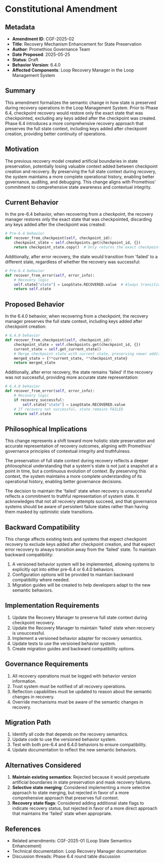 # Constitutional Amendment
## Metadata
- **Amendment ID**: CGF-2025-02
- **Title**: Recovery Mechanism Enhancement for State Preservation
- **Author**: Promethios Governance Team
- **Date Proposed**: 2025-05-25
- **Status**: Draft
- **Behavior Version**: 6.4.0
- **Affected Components**: Loop Recovery Manager in the Loop Management System

## Summary
This amendment formalizes the semantic change in how state is preserved during recovery operations in the Loop Management System. Prior to Phase 6.4, checkpoint recovery would restore only the exact state that was checkpointed, excluding any keys added after the checkpoint was created. Phase 6.4 introduces a more comprehensive recovery approach that preserves the full state context, including keys added after checkpoint creation, providing better continuity of operations.

## Motivation
The previous recovery model created artificial boundaries in state preservation, potentially losing valuable context added between checkpoint creation and recovery. By preserving the full state context during recovery, the system maintains a more complete operational history, enabling better governance, auditing, and debugging. This change aligns with Promethios' commitment to comprehensive state awareness and contextual integrity.

## Current Behavior
In the pre-6.4 behavior, when recovering from a checkpoint, the recovery manager restores only the exact state that was checkpointed, discarding any keys added after the checkpoint was created:

```python
# Pre-6.4 behavior
def recover_from_checkpoint(self, checkpoint_id):
    checkpoint_state = self.checkpoints.get(checkpoint_id, {})
    return checkpoint_state.copy()  # Only returns the exact checkpointed state
```

Additionally, after error recovery, the state would transition from 'failed' to a different state, regardless of whether the recovery was successful:

```python
# Pre-6.4 behavior
def recover_from_error(self, error_info):
    # Recovery logic
    self.state["state"] = LoopState.RECOVERED.value  # Always transitions to RECOVERED
    return self.state
```

## Proposed Behavior
In the 6.4.0 behavior, when recovering from a checkpoint, the recovery manager preserves the full state context, including keys added after checkpoint creation:

```python
# 6.4.0 behavior
def recover_from_checkpoint(self, checkpoint_id):
    checkpoint_state = self.checkpoints.get(checkpoint_id, {})
    current_state = self.get_current_state()
    # Merge checkpoint state with current state, preserving newer additions
    merged_state = {**current_state, **checkpoint_state}
    return merged_state
```

Additionally, after error recovery, the state remains 'failed' if the recovery was not successful, providing more accurate state representation:

```python
# 6.4.0 behavior
def recover_from_error(self, error_info):
    # Recovery logic
    if recovery_successful:
        self.state["state"] = LoopState.RECOVERED.value
    # If recovery not successful, state remains FAILED
    return self.state
```

## Philosophical Implications
This change represents a shift toward more holistic state preservation and accurate representation of recovery outcomes, aligning with Promethios' governance principles of contextual integrity and truthfulness.

The preservation of full state context during recovery reflects a deeper philosophical understanding that a system's state is not just a snapshot at a point in time, but a continuous evolution of context. By preserving this context, the system maintains a more complete understanding of its operational history, enabling better governance decisions.

The decision to maintain the 'failed' state when recovery is unsuccessful reflects a commitment to truthful representation of system state. It acknowledges that not all recovery attempts succeed, and that governance systems should be aware of persistent failure states rather than having them masked by optimistic state transitions.

## Backward Compatibility
This change affects existing tests and systems that expect checkpoint recovery to exclude keys added after checkpoint creation, and that expect error recovery to always transition away from the 'failed' state. To maintain backward compatibility:

1. A versioned behavior system will be implemented, allowing systems to explicitly opt into either pre-6.4 or 6.4.0 behaviors.
2. Configuration options will be provided to maintain backward compatibility where needed.
3. Migration guides will be created to help developers adapt to the new semantic behaviors.

## Implementation Requirements
1. Update the Recovery Manager to preserve full state context during checkpoint recovery.
2. Update the Recovery Manager to maintain 'failed' state when recovery is unsuccessful.
3. Implement a versioned behavior adapter for recovery semantics.
4. Update tests to use the versioned behavior system.
5. Create migration guides and backward compatibility options.

## Governance Requirements
1. All recovery operations must be logged with behavior version information.
2. Trust system must be notified of all recovery operations.
3. Reflection capabilities must be updated to reason about the semantic changes in recovery.
4. Override mechanisms must be aware of the semantic changes in recovery.

## Migration Path
1. Identify all code that depends on the recovery semantics.
2. Update code to use the versioned behavior system.
3. Test with both pre-6.4 and 6.4.0 behaviors to ensure compatibility.
4. Update documentation to reflect the new semantic behaviors.

## Alternatives Considered
1. **Maintain existing semantics**: Rejected because it would perpetuate artificial boundaries in state preservation and mask recovery failures.
2. **Selective state merging**: Considered implementing a more selective approach to state merging, but rejected in favor of a more comprehensive approach that preserves full context.
3. **Recovery state flags**: Considered adding additional state flags to indicate recovery status, but rejected in favor of a more direct approach that maintains the 'failed' state when appropriate.

## References
- Related amendments: CGF-2025-01 (Loop State Semantics Enhancement)
- Technical documentation: Loop Recovery Manager documentation
- Discussion threads: Phase 6.4 round table discussion
